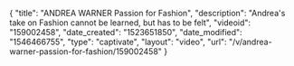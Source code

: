 {
    "title": "ANDREA WARNER Passion for Fashion",
    "description": "Andrea's take on Fashion cannot be learned, but has to be felt",
    "videoid": "159002458",
    "date_created": "1523651850",
    "date_modified": "1546466755",
    "type": "captivate",
    "layout": "video",
    "url": "\/v\/andrea-warner-passion-for-fashion\/159002458"
}